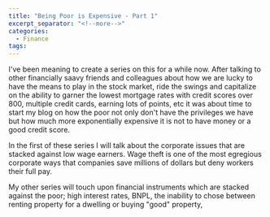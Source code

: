 ```yaml
---
title: "Being Poor is Expensive - Part 1"
excerpt_separator: "<!--more-->"
categories:
  - Finance
tags:
---
```


I've been meaning to create a series on this for a while now. After talking to other financially saavy friends and colleagues about how we are lucky to have the means to play in the stock market, ride the swings and capitalize on the ability to garner the lowest mortgage rates with credit scores over 800, multiple credit cards, earning lots of points, etc it was about time to start my blog on how the poor not only don't have the privileges we have but how much more exponentially expensive it is not to have money or a good credit score.

In the first of these series I will talk about the corporate issues that are stacked against low wage earners. Wage theft is one of the most egregious corporate ways that companies save millions of dollars but deny workers their full pay. 

My other series will touch upon financial instruments which are stacked against the poor; high interest rates, BNPL, the inability to chose between renting property for a dwelling or buying "good" property, 

```
